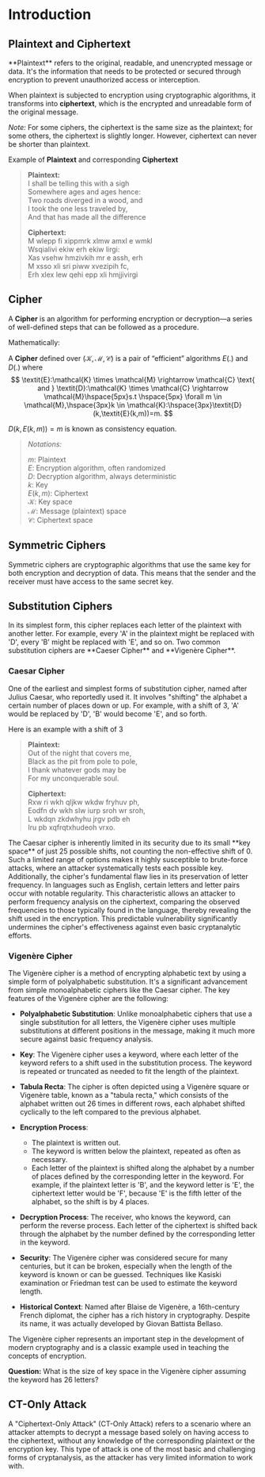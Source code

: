 # Introduction

## Plaintext and Ciphertext

<div style={{ textAlign: 'justify' }}>
**Plaintext** refers to the original, readable, and unencrypted message or data. It's the information that needs to be protected or secured through encryption to prevent unauthorized access or interception.

When plaintext is subjected to encryption using cryptographic algorithms, it transforms into **ciphertext**, which is the encrypted and unreadable form of the original message.

*Note:* For some ciphers, the ciphertext is the same size as the plaintext; for some others, the ciphertext is slightly longer. However, ciphertext can never be shorter than plaintext.
</div>

Example of **Plaintext** and corresponding **Ciphertext**

>**Plaintext:**  
>I shall be telling this with a sigh  
>Somewhere ages and ages hence:  
>Two roads diverged in a wood, and  
>I  took the one less traveled by,  
>And that has made all the difference
>
>**Ciphertext:**  
>M wlepp fi xippmrk xlmw amxl e wmkl  
>Wsqialivi ekiw erh ekiw lirgi:  
>Xas vsehw hmzivkih mr e assh, erh   
>M  xsso xli sri piww xvezipih fc,  
>Erh xlex lew qehi epp xli hmjjivirgi

## Cipher

A **Cipher** is an algorithm for performing encryption or decryption—a series of well-defined steps that can be followed as a procedure.  

Mathematically: 

A **Cipher** defined over $(\mathcal{K},\mathcal{M},\mathcal{C})$ is a pair of “efficient” algorithms $\textit{E}(.)$ and $\textit{D}(.)$ where
$$
\textit{E}:\mathcal{K} \times \mathcal{M} \rightarrow \mathcal{C} \text{ and } \textit{D}:\mathcal{K} \times \mathcal{C} \rightarrow \mathcal{M}\hspace{5px}s.t \hspace{5px} \forall m \in \mathcal{M},\hspace{3px}k \in \mathcal{K}:\hspace{3px}\textit{D}(k,\textit{E}(k,m))=m.
$$

$\textit{D}(k,\textit{E}(k,m))=m$ is known as consistency equation.

>*Notations:*
>
>$m:$ Plaintext  
>$\textit{E}:$ Encryption algorithm, often randomized  
>$\textit{D}:$ Decryption algorithm, always deterministic  
>$k:$ Key  
>$\textit{E}(k,m):$ Ciphertext  
>$\mathcal{K}:$ Key space  
>$\mathcal{M}:$ Message (plaintext) space  
>$\mathcal{C}:$ Ciphertext space  

## Symmetric Ciphers

<div style={{ textAlign: 'justify' }}>
Symmetric ciphers are cryptographic algorithms that use the same key for both encryption and decryption of data. This means that the sender and the receiver must have access to the same secret key. 
</div>

## Substitution Ciphers

<div style={{ textAlign: 'justify' }}>
In its simplest form, this cipher replaces each letter of the plaintext with another letter. For example, every 'A' in the plaintext might be replaced with 'D', every 'B' might be replaced with 'E', and so on. Two common substitution ciphers are **Caeser Cipher** and **Vigenère Cipher**.
</div>

### Caesar Cipher 

<div style={{ textAlign: 'justify' }}>
One of the earliest and simplest forms of substitution cipher, named after Julius Caesar, who reportedly used it. It involves "shifting" the alphabet a certain number of places down or up. For example, with a shift of 3, 'A' would be replaced by 'D', 'B' would become 'E', and so forth.
</div>

Here is an example with a shift of 3

>**Plaintext:**  
>Out of the night that covers me,  
>Black as the pit from pole to pole,  
>I thank whatever gods may be  
>For my unconquerable soul.  
>
>**Ciphertext:**  
>Rxw ri wkh qljkw wkdw fryhuv ph,  
>Eodfn dv wkh slw iurp sroh wr sroh,  
>L wkdqn zkdwhyhu jrgv pdb eh  
>Iru pb xqfrqtxhudeoh vrxo.  

<div style={{ textAlign: 'justify' }}>
The Caesar cipher is inherently limited in its security due to its small **key space** of just 25 possible shifts, not counting the non-effective shift of 0. Such a limited range of options makes it highly susceptible to brute-force attacks, where an attacker systematically tests each possible key. Additionally, the cipher's fundamental flaw lies in its preservation of letter frequency. In languages such as English, certain letters and letter pairs occur with notable regularity. This characteristic allows an attacker to perform frequency analysis on the ciphertext, comparing the observed frequencies to those typically found in the language, thereby revealing the shift used in the encryption. This predictable vulnerability significantly undermines the cipher's effectiveness against even basic cryptanalytic efforts.
</div>

### Vigenère Cipher

<div style={{ textAlign: 'justify' }}>
The Vigenère cipher is a method of encrypting alphabetic text by using a simple form of polyalphabetic substitution. It's a significant advancement from simple monoalphabetic ciphers like the Caesar cipher. The key features of the Vigenère cipher are the following:

* **Polyalphabetic Substitution**: Unlike monoalphabetic ciphers that use a single substitution for all letters, the Vigenère cipher uses multiple substitutions at different positions in the message, making it much more secure against basic frequency analysis.

* **Key**: The Vigenère cipher uses a keyword, where each letter of the keyword refers to a shift used in the substitution process. The keyword is repeated or truncated as needed to fit the length of the plaintext.

* **Tabula Recta**: The cipher is often depicted using a Vigenère square or Vigenère table, known as a "tabula recta," which consists of the alphabet written out 26 times in different rows, each alphabet shifted cyclically to the left compared to the previous alphabet.

* **Encryption Process**:
   - The plaintext is written out.
   - The keyword is written below the plaintext, repeated as often as necessary.
   - Each letter of the plaintext is shifted along the alphabet by a number of places defined by the corresponding letter in the keyword. For example, if the plaintext letter is 'B', and the keyword letter is 'E', the ciphertext letter would be 'F', because 'E' is the fifth letter of the alphabet, so the shift is by 4 places.

* **Decryption Process**: The receiver, who knows the keyword, can perform the reverse process. Each letter of the ciphertext is shifted back through the alphabet by the number defined by the corresponding letter in the keyword.

* **Security**: The Vigenère cipher was considered secure for many centuries, but it can be broken, especially when the length of the keyword is known or can be guessed. Techniques like Kasiski examination or Friedman test can be used to estimate the keyword length.

* **Historical Context**: Named after Blaise de Vigenère, a 16th-century French diplomat, the cipher has a rich history in cryptography. Despite its name, it was actually developed by Giovan Battista Bellaso.

The Vigenère cipher represents an important step in the development of modern cryptography and is a classic example used in teaching the concepts of encryption.

**Question:** What is the size of key space in the Vigenère cipher assuming the keyword has 26 letters?
</div>

## CT-Only Attack

<div style={{ textAlign: 'justify' }}>
A "Ciphertext-Only Attack" (CT-Only Attack) refers to a scenario where an attacker attempts to decrypt a message based solely on having access to the ciphertext, without any knowledge of the corresponding plaintext or the encryption key. This type of attack is one of the most basic and challenging forms of cryptanalysis, as the attacker has very limited information to work with.
</div>
